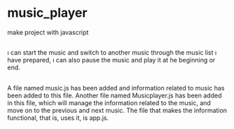# music_player
make project with javascript


##
ı can start the music and switch to another music through the music list ı have prepared, ı can also pause the music and play it at he beginning or end.


##
A file named music.js has been added and information related to music has been added to this file. Another file named Musicplayer.js has been added in this file, which will manage the information related to the music, and move on to the previous and next music. The file that makes the information functional, that is, uses it, is app.js.